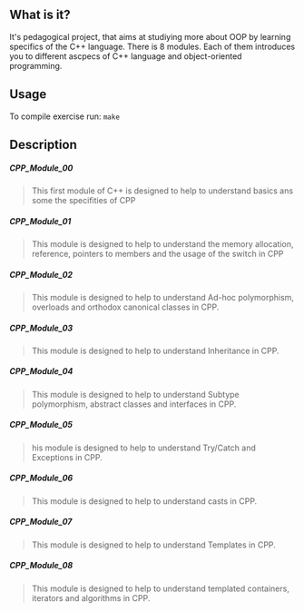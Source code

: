   What is it?
  -----------
  
  It's pedagogical project, that aims at studiying more about OOP by learning specifics of the C++ language.
  There is 8 modules. Each of them introduces you to different ascpecs of C++ language and object-oriented programming.
  
  Usage
  -----------
  
  To compile exercise run:
    ```
    make
    ```
  
  Description
  -----------
  
  ##### CPP_Module_00
   > This first module of C++ is designed to help to understand basics ans some the specifities of CPP
  
  ##### CPP_Module_01
   > This module is designed to help to understand the memory allocation, reference, pointers to members and the usage of the switch in CPP
  
  ##### CPP_Module_02
   > This module is designed to help to understand Ad-hoc polymorphism, overloads and orthodox canonical classes in CPP.

  ##### CPP_Module_03
   > This module is designed to help to understand Inheritance in CPP.

  ##### CPP_Module_04
   > This module is designed to help to understand Subtype polymorphism, abstract classes and interfaces in CPP.

  ##### CPP_Module_05
   > his module is designed to help to understand Try/Catch and Exceptions in CPP.
  
  ##### CPP_Module_06
   > This module is designed to help to understand casts in CPP.

  ##### CPP_Module_07
   > This module is designed to help to understand Templates in CPP.

  ##### CPP_Module_08
   > This module is designed to help to understand templated containers, iterators and algorithms in CPP.
  
